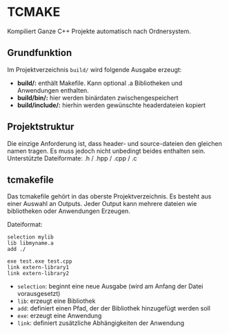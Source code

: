 # TCMAKE
Kompiliert Ganze C++ Projekte automatisch nach Ordnersystem.

## Grundfunktion
Im Projektverzeichnis ```build/``` wird folgende Ausgabe erzeugt:
* **build/:** enthält Makefile. Kann optional .a Bibliotheken und Anwendungen enthalten.
* **build/bin/:** hier werden binärdaten zwischengespeichert
* **build/include/:** hierhin werden gewünschte headerdateien kopiert

## Projektstruktur
Die einzige Anforderung ist, dass header- und source-dateien den gleichen namen tragen. Es muss jedoch nicht unbedingt beides enthalten sein. Unterstützte Dateiformate: .h / .hpp / .cpp / .c

## tcmakefile
Das tcmakefile gehört in das oberste Projektverzeichnis. Es besteht aus einer Auswahl an Outputs. Jeder Output kann mehrere dateien wie bibliotheken oder Anwendungen Erzeugen.

Dateiformat:
```
selection mylib
lib libmyname.a
add ./

exe test.exe test.cpp
link extern-library1
link extern-library2
```
* ```selection```: beginnt eine neue Ausgabe (wird am Anfang der Datei vorausgesetzt)
* ```lib```: erzeugt eine Bibliothek
* ```add```: definiert einen Pfad, der der Bibliothek hinzugefügt werden soll
* ```exe```: erzeugt eine Anwendung
* ```link```: definiert zusätzliche Abhängigkeiten der Anwendung